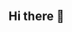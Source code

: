 ## Hi there 👋

<!--
**SravyaGeethikaSala/SravyageethikaSala** is a ✨ _special_ ✨ repository because its `README.md` (this file) appears on your GitHub profile.

- 🔭 I’m currently working on designing web pages. 
- 🌱 I’m currently learning Advanced Databasemangement, Web Security. 
- 🤔 My Interests are Front end development, Responsive Design. 
- 📫 How to reach me: https://www.linkedin.com/in/sravya-geethika-9997351b2. 
- 😄 Pronouns: She/Her. 
- ⚡ Fun fact: I've travelled 10 states in India.  
